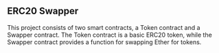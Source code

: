 <h2>ERC20 Swapper</h2>

This project consists of two smart contracts, a Token contract and a Swapper contract. The Token contract is a basic ERC20 token, while the Swapper contract provides a function for swapping Ether for tokens.


